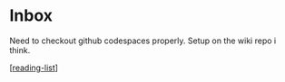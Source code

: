 # Inbox

Need to checkout github codespaces properly. Setup on the wiki repo i think.

[[reading-list]]

[//begin]: # "Autogenerated link references for markdown compatibility"
[reading-list]: reading-list "Reading List"
[//end]: # "Autogenerated link references"